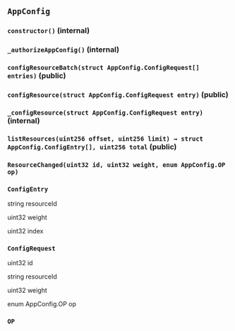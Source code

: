 ## `AppConfig`






### `constructor()` (internal)





### `_authorizeAppConfig()` (internal)





### `configResourceBatch(struct AppConfig.ConfigRequest[] entries)` (public)





### `configResource(struct AppConfig.ConfigRequest entry)` (public)





### `_configResource(struct AppConfig.ConfigRequest entry)` (internal)





### `listResources(uint256 offset, uint256 limit) → struct AppConfig.ConfigEntry[], uint256 total` (public)






### `ResourceChanged(uint32 id, uint32 weight, enum AppConfig.OP op)`






### `ConfigEntry`


string resourceId


uint32 weight


uint32 index


### `ConfigRequest`


uint32 id


string resourceId


uint32 weight


enum AppConfig.OP op



### `OP`











